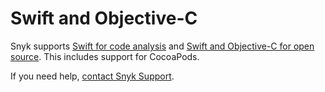 # Swift and Objective-C

Snyk supports [Swift for code analysis](swift-for-code-analysis.md) and [Swift and Objective-C for open source](swift-and-objective-c-for-open-source.md). This includes support for CocoaPods.

If you need help, [contact Snyk Support](https://support.snyk.io/hc/en-us).&#x20;
